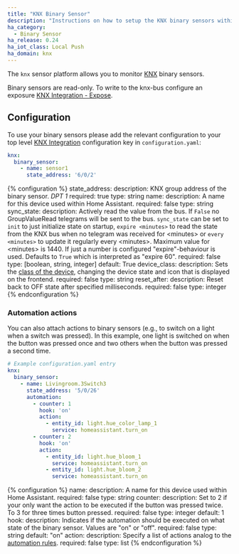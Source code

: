 ```yaml
---
title: "KNX Binary Sensor"
description: "Instructions on how to setup the KNX binary sensors within Home Assistant."
ha_category:
  - Binary Sensor
ha_release: 0.24
ha_iot_class: Local Push
ha_domain: knx
---
```


The `knx` sensor platform allows you to monitor [KNX](https://www.knx.org/) binary sensors.

Binary sensors are read-only. To write to the knx-bus configure an exposure [KNX Integration - Expose](/integrations/knx/#exposing-sensor-values-or-time-to-knx-bus).

## Configuration

To use your binary sensors please add the relevant configuration to your top level [KNX Integration](/integrations/knx) configuration key in `configuration.yaml`:

```yaml
knx:
  binary_sensor:
    - name: sensor1
      state_address: '6/0/2'
```

{% configuration %}
state_address:
  description: KNX group address of the binary sensor. *DPT 1*
  required: true
  type: string
name:
  description: A name for this device used within Home Assistant.
  required: false
  type: string
sync_state:
  description: Actively read the value from the bus. If `False` no GroupValueRead telegrams will be sent to the bus. `sync_state` can be set to `init` to just initialize state on startup, `expire <minutes>` to read the state from the KNX bus when no telegram was received for \<minutes\> or `every <minutes>` to update it regularly every \<minutes\>. Maximum value for \<minutes\> is 1440. If just a number is configured "expire"-behaviour is used. Defaults to `True` which is interpreted as "expire 60".
  required: false
  type: [boolean, string, integer]
  default: True
device_class:
  description: Sets the [class of the device](/integrations/binary_sensor/), changing the device state and icon that is displayed on the frontend.
  required: false
  type: string
reset_after:
  description: Reset back to OFF state after specified milliseconds.
  required: false
  type: integer
{% endconfiguration %}

### Automation actions

You can also attach actions to binary sensors (e.g., to switch on a light when a switch was pressed). In this example, one light is switched on when the button was pressed once and two others when the button was pressed a second time.

```yaml
# Example configuration.yaml entry
knx:
  binary_sensor:
    - name: Livingroom.3Switch3
      state_address: '5/0/26'
      automation:
        - counter: 1
          hook: 'on'
          action:
            - entity_id: light.hue_color_lamp_1
              service: homeassistant.turn_on
        - counter: 2
          hook: 'on'
          action:
            - entity_id: light.hue_bloom_1
              service: homeassistant.turn_on
            - entity_id: light.hue_bloom_2
              service: homeassistant.turn_on
```

{% configuration %}
name:
  description: A name for this device used within Home Assistant.
  required: false
  type: string
counter:
  description: Set to 2 if your only want the action to be executed if the button was pressed twice. To 3 for three times button pressed.
  required: false
  type: integer
  default: 1
hook:
  description: Indicates if the automation should be executed on what state of the binary sensor. Values are "on" or "off".
  required: false
  type: string
  default: "on"
action:
  description: Specify a list of actions analog to the [automation rules](/docs/automation/action/).
  required: false
  type: list
{% endconfiguration %}

